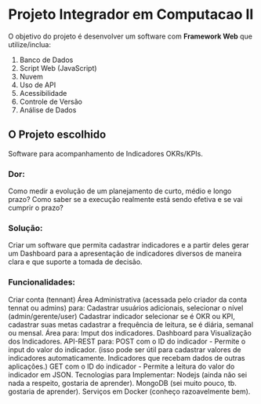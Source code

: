 # Projeto Integrador em Computacao II
O objetivo do projeto é desenvolver um software com **Framework Web** que utilize/inclua:
1. Banco de Dados
2. Script Web (JavaScript)
3. Nuvem
4. Uso de API
5. Acessibilidade
6. Controle de Versão
7. Análise de Dados


## O Projeto escolhido
Software para acompanhamento de Indicadores OKRs/KPIs.

### Dor:
Como medir a evolução de um planejamento de curto, médio e longo prazo? Como saber se a execução realmente está sendo efetiva e se vai cumprir o prazo?
### Solução:
Criar um software que permita cadastrar indicadores e a partir deles gerar um Dashboard para a apresentação de indicadores diversos de maneira clara e que suporte a tomada de decisão.

### Funcionalidades:
Criar conta (tennant)
Área Administrativa (acessada pelo criador da conta tennat ou admins) para:
Cadastrar usuários adicionais, selecionar o nível (admin/gerente/user)
Cadastrar indicador
selecionar se é OKR ou KPI,
cadastrar suas metas
cadastrar a frequência de leitura, se é diária, semanal ou mensal.
Área para:
Imput dos indicadores.
Dashboard para Visualização dos Indicadores.
API-REST para:
POST com o ID do indicador - Permite o input do valor do indicador. (isso pode ser útil para cadastrar valores de indicadores automaticamente. Indicadores que recebam dados de outras aplicações.)
GET com o ID do indicador - Permite a leitura do valor do indicador em JSON.
Tecnologias para Implementar:
Nodejs (ainda não sei nada a respeito, gostaria de aprender).
MongoDB (sei muito pouco, tb. gostaria de aprender).
Serviços em Docker (conheço razoavelmente bem).
